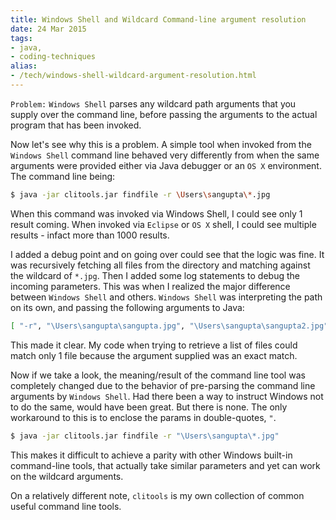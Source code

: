 ```yaml
---
title: Windows Shell and Wildcard Command-line argument resolution
date: 24 Mar 2015
tags: 
- java,
- coding-techniques
alias:
- /tech/windows-shell-wildcard-argument-resolution.html
---
```


`Problem:` `Windows Shell` parses any wildcard path arguments that you supply over the command
line, before passing the arguments to the actual program that has been invoked.

Now let's see why this is a problem. A simple tool when invoked from the `Windows Shell`
command line behaved very differently from when the same arguments were provided either via
Java debugger or an `OS X` environment. The command line being:

```sh
$ java -jar clitools.jar findfile -r \Users\sangupta\*.jpg
```

When this command was invoked via Windows Shell, I could see only 1 result coming. When invoked
via `Eclipse` or `OS X` shell, I could see multiple results - infact more than 1000 results.

I added a debug point and on going over could see that the logic was fine. It was recursively
fetching all files from the directory and matching against the wildcard of `*.jpg`. Then I added
some log statements to debug the incoming parameters. This was when I realized the major difference
between `Windows Shell` and others. `Windows Shell` was interpreting the path on its own, and passing
the following arguments to Java:

```sh
[ "-r", "\Users\sangupta\sangupta.jpg", "\Users\sangupta\sangupta2.jpg" ]
```

This made it clear. My code when trying to retrieve a list of files could match only 1 file
because the argument supplied was an exact match.

Now if we take a look, the meaning/result of the command line tool was completely changed due to
the behavior of pre-parsing the command line arguments by `Windows Shell`. Had there been a way
to instruct Windows not to do the same, would have been great. But there is none. The only
workaround to this is to enclose the params in double-quotes, `"`.

```sh
$ java -jar clitools.jar findfile -r "\Users\sangupta\*.jpg"
```

This makes it difficult to achieve a parity with other Windows built-in command-line tools, that
actually take similar parameters and yet can work on the wildcard arguments.

On a relatively different note, `clitools` is my own collection of common useful command line tools.